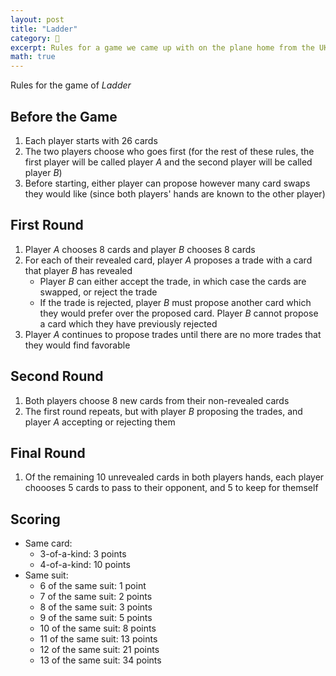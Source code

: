 ```yaml
---
layout: post
title: "Ladder"
category: 🔬
excerpt: Rules for a game we came up with on the plane home from the UK.
math: true
---
```


Rules for the game of *Ladder*

## Before the Game

1. Each player starts with 26 cards
2. The two players choose who goes first (for the rest of these rules, the first player will be called player $A$ and the second player will be called player $B$)
3. Before starting, either player can propose however many card swaps they would like (since both players' hands are known to the other player)

## First Round

1. Player $A$ chooses 8 cards and player $B$ chooses 8 cards
2. For each of their revealed card, player $A$ proposes a trade with a card that player $B$ has revealed
   - Player $B$ can either accept the trade, in which case the cards are swapped, or reject the trade
   - If the trade is rejected, player $B$ must propose another card which they would prefer over the proposed card. Player $B$ cannot propose a card which they have previously rejected
3. Player $A$ continues to propose trades until there are no more trades that they would find favorable

## Second Round

1. Both players choose 8 new cards from their non-revealed cards
2. The first round repeats, but with player $B$ proposing the trades, and player $A$ accepting or rejecting them

## Final Round

1. Of the remaining 10 unrevealed cards in both players hands, each player choooses 5 cards to pass to their opponent, and 5 to keep for themself

## Scoring

- Same card:
  - 3-of-a-kind: 3 points
  - 4-of-a-kind: 10 points
- Same suit:
  - 6 of the same suit: 1 point
  - 7 of the same suit: 2 points
  - 8 of the same suit: 3 points
  - 9 of the same suit: 5 points
  - 10 of the same suit: 8 points
  - 11 of the same suit: 13 points
  - 12 of the same suit: 21 points
  - 13 of the same suit: 34 points
